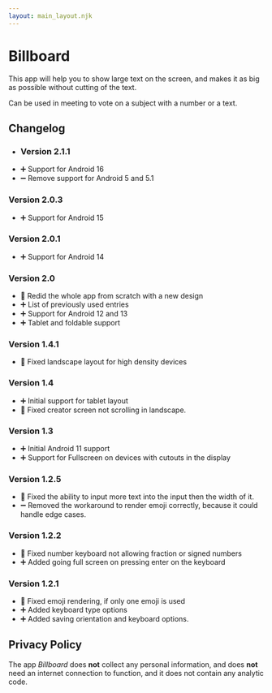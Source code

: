 ```yaml
---
layout: main_layout.njk
---
```


# Billboard
This app will help you to show large text on the screen, and makes it as big as possible without cutting of the text.

Can be used in meeting to vote on a subject with a number or a text.


## Changelog
* ### Version 2.1.1
* ➕ Support for Android 16
* ➖ Remove support for Android 5 and 5.1

### Version 2.0.3
* ➕ Support for Android 15

### Version 2.0.1
* ➕ Support for Android 14

### Version 2.0
* 🔨 Redid the whole app from scratch with a new design
* ➕ List of previously used entries
* ➕ Support for Android 12 and 13
* ➕ Tablet and foldable support

### Version 1.4.1
* 🔨 Fixed landscape layout for high density devices

### Version 1.4
* ➕ Initial support for tablet layout
* 🔨 Fixed creator screen not scrolling in landscape.

### Version 1.3
* ➕ Initial Android 11 support
* ➕ Support for Fullscreen on devices with cutouts in the display

### Version 1.2.5
* 🔨 Fixed the ability to input more text into the input then the width of it.
* ➖ Removed the workaround to render emoji correctly, because it could handle edge cases.

### Version 1.2.2
* 🔨 Fixed number keyboard not allowing fraction or signed numbers
* ➕ Added going full screen on pressing enter on the keyboard

### Version 1.2.1
* 🔨 Fixed emoji rendering, if only one emoji is used
* ➕ Added keyboard type options
* ➕ Added saving orientation and keyboard options.

## Privacy Policy
The app _Billboard_ does **not** collect any personal information, and does **not** need an internet connection to function, and it does not contain any analytic code.